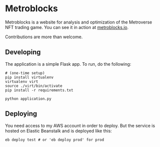 # Metroblocks

Metroblocks is a website for analysis and optimization of the Metroverse
NFT trading game. You can see it in action at [metroblocks.io](https://metroblocks.io).

Contributions are more than welcome.

## Developing

The application is a simple Flask app. To run, do the following:

```
# (one-time setup)
pip install virtualenv
virtualenv virt
source ./virt/bin/activate
pip install -r requirements.txt

python application.py
```

## Deploying

You need access to my AWS account in order to deploy. But the service is hosted
on Elastic Beanstalk and is deployed like this:
```
eb deploy test # or 'eb deploy prod' for prod
```
